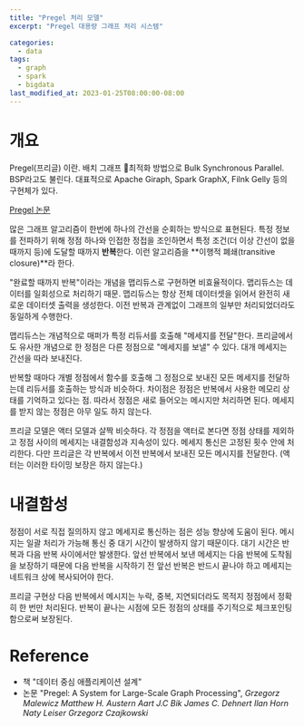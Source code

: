```yaml
---
title: "Pregel 처리 모델"
excerpt: "Pregel 대용량 그래프 처리 시스템"

categories:
  - data
tags:
  - graph
  - spark
  - bigdata
last_modified_at: 2023-01-25T08:00:00-08:00
---
```

# 개요

Pregel(프리글) 이란. 배치 그래프 최적화 방법으로 Bulk Synchronous Parallel. BSP라고도 불린다. 대표적으로 Apache Giraph, Spark GraphX, Filnk Gelly 등의 구현체가 있다.

[Pregel 논문](https://kowshik.github.io/JPregel/pregel_paper.pdf)

많은 그래프 알고리즘이 한번에 하나의 간선을 순회하는 방식으로 표현된다. 특정 정보를 전파하기 위해 정점 하나와 인접한 정접을 조인하면서 특정 조건(더 이상 간선이 없을 때까지 등)에 도달할 때까지 **반복**한다. 이런 알고리즘을 **이행적 폐쇄(transitive closure)**라 한다.

"완료할 때까지 반복"이라는 개념을 맵리듀스로 구현하면 비효율적이다. 맵리듀스는 데이터를 일회성으로 처리하기 때문. 맵리듀스는 항상 전체 데이터셋을 읽어서 완전히 새로운 데이터셋 출력을 생성한다. 이전 반복과 관계없이 그래프의 일부만 처리되었더라도 동일하게 수행한다.

맵리듀스는 개념적으로 매퍼가 특정 리듀서를 호출해 "메세지를 전달"한다. 프리글에서도 유사한 개념으로 한 정점은 다른 정점으로 "메세지를 보낼" 수 있다. 대개 메세지는 간선을 따라 보내진다.

반복할 때마다 개별 정점에서 함수를 호출해 그 정점으로 보내진 모든 메세지를 전달하는데 리듀서를 호출하는 방식과 비슷하다. 차이점은 정점은 반복에서 사용한 메모리 상태를 기억하고 있다는 점. 따라서 정점은 새로 들어오는 메시지만 처리하면 된다. 메세지를 받지 않는 정점은 아무 일도 하지 않는다.

프리글 모델은 액터 모델과 살짝 비슷하다. 각 정점을 액터로 본다면 정점  상태를 제외하고 정점 사이의 메세지는 내결함성과 지속성이 있다. 메세지 통신은 고정된 횟수 안에 처리한다. 다만 프리글은 각 반복에서 이전 반복에서 보내진 모든 메시지를 전달한다. (액터는 이러한 타이밍 보장은 하지 않는다.)

# 내결함성

정점이 서로 직접 질의하지 않고 메세지로 통신하는 점은 성능 향상에 도움이 된다. 메시지는 일괄 처리가 가능해 통신 중 대기 시간이 발생하지 않기 때문이다. 대기 시간은 반복과 다음 반복 사이에서만 발생한다. 앞선 반복에서 보낸 메세지는 다음 반복에 도착됨을 보장하기 때문에 다음 반복을 시작하기 전 앞선 반복은 반드시 끝나야 하고 메세지는 네트워크 상에 복사되어야 한다.

프리글 구현상 다음 반복에서 메시지는 누락, 중복, 지연되더라도 목적지 정점에서 정확히 한 번만 처리된다. 반복이 끝나는 시점에 모든 정점의 상태를 주기적으로 체크포인팅함으로써 보장된다.




# Reference
- 책 "데이터 중심 애플리케이션 설계"
- 논문 "Pregel: A System for Large-Scale Graph Processing", *Grzegorz Malewicz Matthew H. Austern Aart J.C Bik James C. Dehnert Ilan Horn Naty Leiser Grzegorz Czajkowski*